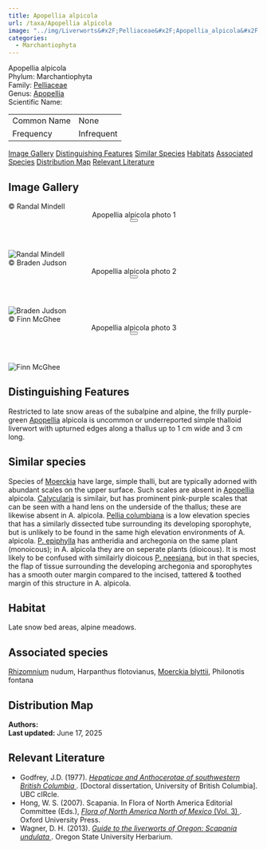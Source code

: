 ```yaml
---
title: Apopellia alpicola
url: /taxa/Apopellia alpicola
image: "../img/Liverworts&#x2F;Pelliaceae&#x2F;Apopellia_alpicola&#x2F;macro_pics&#x2F;Apopellia_alpicola_RM_01.jpeg"
categories:
  - Marchantiophyta
---
```


<script defer src="../../js/micromodal.min.js"></script>
<link href="../../css/micromodal.css" rel="stylesheet">

<link href="https://unpkg.com/maplibre-gl@3.6.2/dist/maplibre-gl.css" rel="stylesheet" />
<script defer src="https://unpkg.com/maplibre-gl@3.6.2/dist/maplibre-gl.js"></script>
<script defer src="https://unpkg.com/papaparse@5.4.1/papaparse.min.js"></script>
<script defer src="../../js/records-map.js"></script>

<link href="../../css/style-taxon.css" rel="stylesheet">

<div class="container">
<div class="imerss-content hx-max-w-screen-xl">

<div class="info-panel">
 <div class="info-left">
  <div class="taxon-name">Apopellia alpicola</div>
   <div class="taxon-rank rank-phylum"><span class="taxon-rank-label">Phylum: </span><span class="taxon-rank-value">Marchantiophyta</span></div>
   <div class="taxon-rank rank-family">
     <span class="taxon-rank-label">Family: </span>
     <span class="taxon-rank-value"><a href="/taxa/Pelliaceae">Pelliaceae</a></span>
   </div>
   <div class="taxon-rank rank-genus">
     <span class="taxon-rank-label">Genus: </span>
     <span class="taxon-rank-value"><a href="/taxa/Apopellia">Apopellia</a></span>
   </div>
  <div class="taxon-scientific"><span class="scientific-label">Scientific Name: </span>
<a href="https://www.gbif.org/species/ (R.M.Schust. ex L.Söderstr., A.Hagborg &amp; von Konrat) Nebel &amp; D.Quandt</span>
                <svg width="20" height="20">
                    <use href="#green-dot"/>
                </svg>
</a>
 </div>
</div>
 <div class="info-right">
<table>
<tr><td class="info-label">Common Name</td><td class="info-value">None</td></tr>
<tr><td class="info-label">Frequency</td><td class="info-value">Infrequent</td></tr>
</table>
 </div>
</div>

<div class="section-nav">
  <a href="#image-gallery">Image Gallery</a>
  <a href="#distinguishing-features">Distinguishing Features</a>
  <a href="#similar-species">Similar Species</a>
  <a href="#habitats">Habitats</a>
  <a href="#associated-species">Associated Species</a>
  <a href="#distribution-map">Distribution Map</a>
  <a href="#relevant-literature">Relevant Literature</a>
</div>


<h2 id="image-gallery">Image Gallery
</h2>

<div class="imerss-image-header">
  <div class="imerss-image-holder"
       data-micromodal-trigger="modal-plate-photo1"
       style="background-image: url(../../img/Liverworts&#x2F;Pelliaceae&#x2F;Apopellia_alpicola&#x2F;macro_pics&#x2F;Apopellia_alpicola_RM_01.jpeg)"
       title="Randal Mindell">
    <div class="imerss-image-copy"> © Randal Mindell</div>
  </div>
  <div class="modal micromodal-slide" id="modal-plate-photo1" aria-hidden="true">
      <div class="modal__overlay" tabindex="-1" data-micromodal-close>
          <div class="modal__container" role="dialog" aria-modal="true" aria-labelledby="modal-plate-title-photo1">
              <header class="modal__header">
                  <div class="modal__title" id="modal-plate-title-photo1">
                      Apopellia alpicola photo 1
                  </div>
                  <button class="modal__close" aria-label="Close" data-micromodal-close></button>
              </header>
              <div class="modal__content" id="modal-plate-content-photo1">
                  <img src="https:&#x2F;&#x2F;lh3.googleusercontent.com&#x2F;d&#x2F;14cNKlapy0poDCE7z_9gNpeujdrULJzB7" title="Randal Mindell" referrerpolicy="no-referrer"/>
              </div>
          </div>
      </div>
  </div>

  <div class="imerss-image-holder"
       data-micromodal-trigger="modal-plate-photo2"
       style="background-image: url(../../img/Liverworts&#x2F;Pelliaceae&#x2F;Apopellia_alpicola&#x2F;macro_pics&#x2F;Apopellia_alpicola_BJ_01.jpeg)"
       title="Braden Judson">
    <div class="imerss-image-copy"> © Braden Judson</div>
  </div>
  <div class="modal micromodal-slide" id="modal-plate-photo2" aria-hidden="true">
      <div class="modal__overlay" tabindex="-1" data-micromodal-close>
          <div class="modal__container" role="dialog" aria-modal="true" aria-labelledby="modal-plate-title-photo2">
              <header class="modal__header">
                  <div class="modal__title" id="modal-plate-title-photo2">
                      Apopellia alpicola photo 2
                  </div>
                  <button class="modal__close" aria-label="Close" data-micromodal-close></button>
              </header>
              <div class="modal__content" id="modal-plate-content-photo2">
                  <img src="https:&#x2F;&#x2F;lh3.googleusercontent.com&#x2F;d&#x2F;1Q8DYOMhosUYFqSQeBFfbcjVVOncs_NO-" title="Braden Judson" referrerpolicy="no-referrer"/>
              </div>
          </div>
      </div>
  </div>

  <div class="imerss-image-holder"
       data-micromodal-trigger="modal-plate-photo3"
       style="background-image: url(../../img/Liverworts&#x2F;Pelliaceae&#x2F;Apopellia_alpicola&#x2F;macro_pics&#x2F;Apopellia_alpicola_FM_01.jpeg)"
       title="Finn McGhee">
    <div class="imerss-image-copy"> © Finn McGhee</div>
  </div>
  <div class="modal micromodal-slide" id="modal-plate-photo3" aria-hidden="true">
      <div class="modal__overlay" tabindex="-1" data-micromodal-close>
          <div class="modal__container" role="dialog" aria-modal="true" aria-labelledby="modal-plate-title-photo3">
              <header class="modal__header">
                  <div class="modal__title" id="modal-plate-title-photo3">
                      Apopellia alpicola photo 3
                  </div>
                  <button class="modal__close" aria-label="Close" data-micromodal-close></button>
              </header>
              <div class="modal__content" id="modal-plate-content-photo3">
                  <img src="https:&#x2F;&#x2F;lh3.googleusercontent.com&#x2F;d&#x2F;1H9GVNAGTzpFcz9PFPgVweG-O3IEjz9CS" title="Finn McGhee" referrerpolicy="no-referrer"/>
              </div>
          </div>
      </div>
  </div>

</div>


<h2 id="distinguishing-features">Distinguishing Features</h2>

Restricted to late snow areas of the subalpine and alpine, the frilly purple-green <a href="/taxa/Apopellia">Apopellia</a> alpicola is uncommon or underreported simple thalloid liverwort with upturned edges along a thallus up to 1 cm wide and 3 cm long.  

<h2 id="similar-species">Similar species</h2>

Species of <a href="/taxa/Moerckia">Moerckia</a> have large, simple thalli, but are typically adorned with abundant scales on the upper surface. Such scales are absent in <a href="/taxa/Apopellia">Apopellia</a> alpicola. <a href="/taxa/Calycularia">Calycularia</a> is similair, but has prominent pink-purple scales that can be seen with a hand lens on the underside of the thallus; these are likewise absent in A. alpicola. <a href="/taxa/Pellia columbiana">Pellia columbiana</a> is a low elevation species that has a similarly dissected tube surrounding its developing sporophyte, but is unlikely to be found in the same high elevation environments of A. alpicola. <a href="/taxa/Pellia epiphylla">P. epiphylla</a> has antheridia and archegonia on the same plant (monoicous); in A. alpicola they are on seperate plants (dioicous). It is most likely to be confused with similairly dioicous <a href="/taxa/Pellia neesiana">P. neesiana</a>, but in that species, the flap of tissue surrounding the developing archegonia and sporophytes has a smooth outer margin compared to the incised, tattered & toothed margin of this structure in A. alpicola. 

<h2 id="habitat">Habitat</h2>

Late snow bed areas, alpine meadows.

<h2 id="associated-species">Associated species</h2>

<a href="/taxa/Rhizomnium">Rhizomnium</a> nudum, Harpanthus flotovianus, <a href="/taxa/Moerckia blyttii">Moerckia blyttii</a>, Philonotis fontana


 <h2 id="distribution-map">Distribution Map</h2>

 <div class="imerss-map-holder" id="imerss-map-holder">
 </div>

 <script type="module">
    imerss.makeRecordsMap("imerss-map-holder", "../../taxa_records/Apopellia alpicola.csv"); 
 </script>

<div class="taxon-footer">
 <div class="taxon-authors"><b>Authors:</b> <span></span></div>
 <div class="taxon-update"><b>Last updated:</b> <span>June 17, 2025</span></div>
</div>

<h2 id="relevant-literature">Relevant Literature</h2>

<ul class="list-disc list-inside text-lg leading-relaxed">
<li class="mb-2">
    Godfrey, J.D. (1977). 
    <a href="https://open.library.ubc.ca/soa/cIRcle/collections/ubctheses/831/items/1.0094118" target="_blank" rel="noopener noreferrer" class="text-green-700 hover:underline">
        <em>Hepaticae and Anthocerotae of southwestern British Columbia</em>
    </a>. [Doctoral dissertation, University of British Columbia]. UBC cIRcle.
</li>
<li class="mb-2">
    Hong, W. S. (2007). Scapania. In Flora of North America Editorial Committee (Eds.), 
    <a href="https://www.mobot.org/plantscience/BFNA/V3/Scapania_R2.pdf" target="_blank" rel="noopener noreferrer" class="text-green-700 hover:underline">
        <em>Flora of North America North of Mexico</em> (Vol. 3)
    </a>. Oxford University Press.
</li>
<li class="mb-2">
    Wagner, D. H. (2013). 
    <a href="https://herbarium.science.oregonstate.edu/wagner/liverworts/scaund.htm" target="_blank" rel="noopener noreferrer" class="text-green-700 hover:underline">
        <em>Guide to the liverworts of Oregon: Scapania undulata</em>
    </a>. Oregon State University Herbarium.
</li>
</ul>
</div>
</div>

<script type="module">
  MicroModal.init();
</script>

